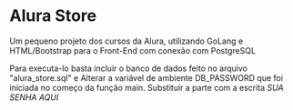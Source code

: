 # Alura Store

Um pequeno projeto dos cursos da Alura, utilizando GoLang e HTML/Bootstrap para o Front-End com conexão com PostgreSQL

Para executa-lo basta incluir o banco de dados feito no arquivo "alura_store.sql" e Alterar a variável de ambiente DB_PASSWORD que foi iniciada no começo da função main. Substituir a parte com a escrita _SUA SENHA AQUI_
